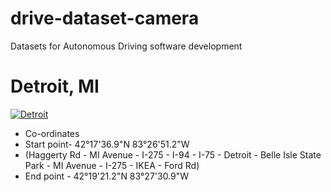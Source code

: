 # drive-dataset-camera
Datasets for Autonomous Driving software development

# Detroit, MI 
[![Detroit](https://img.youtube.com/vi/8Offa3UVynI/0.jpg)](https://www.youtube.com/watch?v=8Offa3UVynI "Detroit")
- Co-ordinates
- Start point- 42°17'36.9"N 83°26'51.2"W
- (Haggerty Rd - MI Avenue - I-275 - I-94 - I-75 - Detroit - Belle Isle State Park - MI Avenue - I-275 - IKEA - Ford Rd)
- End point - 42°19'21.2"N 83°27'30.9"W
